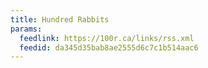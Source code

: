```yaml
---
title: Hundred Rabbits
params:
  feedlink: https://100r.ca/links/rss.xml
  feedid: da345d35bab8ae2555d6c7c1b514aac6
---
```

